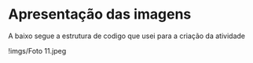 <h1>Apresentação das imagens</h1>
<p>A baixo segue a estrutura de codigo que usei para a criação da atividade</p>
!imgs/Foto 11.jpeg
